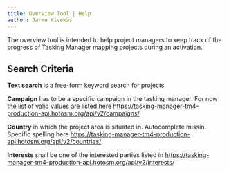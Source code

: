 ```yaml
---
title: Overview Tool | Help
author: Jarmo Kivekäs
---
```


The overview tool is intended to help project managers to keep track of the progress of Tasking Manager mapping projects during an activation.


## Search Criteria


**Text search** is a free-form keyword search for projects

**Campaign** has to be a specific campaign in the tasking manager. For now the list of valid values are listed here https://tasking-manager-tm4-production-api.hotosm.org/api/v2/campaigns/

**Country** in which the project area is situated in. Autocomplete missin. Specific spelling here https://tasking-manager-tm4-production-api.hotosm.org/api/v2/countries/

**Interests** shall be one of the interested parties listed in  https://tasking-manager-tm4-production-api.hotosm.org/api/v2/interests/